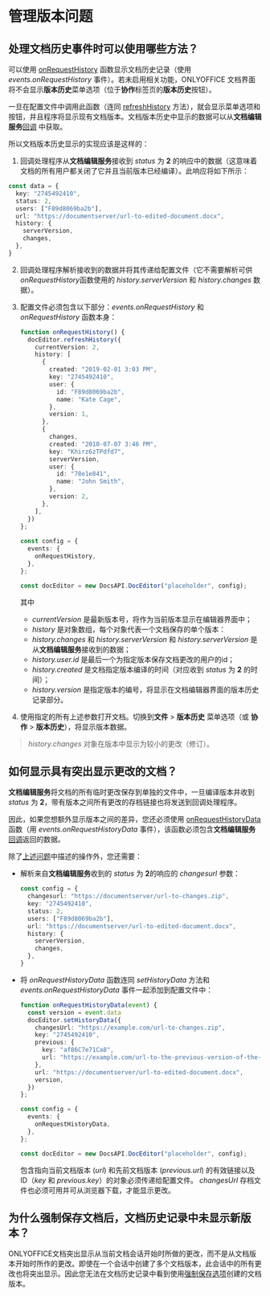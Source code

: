 ﻿---
sidebar_position: -4
---

# 管理版本问题

## 处理文档历史事件时可以使用哪些方法？

可以使用 [onRequestHistory](../../usage-api/config/events.md#onrequesthistory) 函数显示文档历史记录（使用 *events.onRequestHistory* 事件）。若未启用相关功能，ONLYOFFICE 文档界面将不会显示**版本历史**菜单选项（位于**协作**标签页的**版本历史**按钮）。

一旦在配置文件中调用此函数（连同 [refreshHistory](../../usage-api/methods.md#refreshhistory) 方法），就会显示菜单选项和按钮，并且程序将显示现有文档版本。文档版本历史中显示的数据可以从**文档编辑服务**[回调](../../usage-api/callback-handler.md#status-2-3) 中获取。

所以文档版本历史显示的实现应该是这样的：

1. 回调处理程序从**文档编辑服务**接收到 *status* 为 **2** 的响应中的数据（这意味着文档的所有用户都关闭了它并且当前版本已经编译）。此响应将如下所示：

``` ts
const data = {
  key: "2745492410",
  status: 2,
  users: ["F89d8069ba2b"],
  url: "https://documentserver/url-to-edited-document.docx",
  history: {
    serverVersion,
    changes,
  },
}
  ```

2. 回调处理程序解析接收到的数据并将其传递给配置文件（它不需要解析可供*onRequestHistory*函数使用的 *history.serverVersion* 和 *history.changes* 数据）。

3. 配置文件必须包含以下部分：*events.onRequestHistory* 和 *onRequestHistory* 函数本身：

   ``` ts
   function onRequestHistory() {
     docEditor.refreshHistory({
       currentVersion: 2,
       history: [
         {
           created: "2019-02-01 3:03 PM",
           key: "2745492410",
           user: {
             id: "F89d8069ba2b",
             name: "Kate Cage",
           },
           version: 1,
         },
         {
           changes,
           created: "2010-07-07 3:46 PM",
           key: "Khirz6zTPdfd7",
           serverVersion,
           user: {
             id: "78e1e841",
             name: "John Smith",
           },
           version: 2,
         },
       ],
     })
   };
  
   const config = {
     events: {
       onRequestHistory,
     },
   };

   const docEditor = new DocsAPI.DocEditor("placeholder", config);
   ```

   其中

   - *currentVersion* 是最新版本号，将作为当前版本显示在编辑器界面中；
   - *history* 是对象数组，每个对象代表一个文档保存的单个版本：
    - *history.changes* 和 *history.serverVersion* 和 *history.serverVersion* 是从**文档编辑服务**接收到的数据；
    - *history.user.id* 是最后一个为指定版本保存文档更改的用户的id；
    - *history.created* 是文档指定版本编译的时间（对应收到 *status* 为 **2** 的时间）；
    - *history.version* 是指定版本的编号，将显示在文档编辑器界面的版本历史记录部分。

4. 使用指定的所有上述参数打开文档。切换到**文件** > **版本历史** 菜单选项（或 **协作** > **版本历史**），将显示版本数据。

> *history.changes* 对象在版本中显示为较小的更改（修订）。

## 如何显示具有突出显示更改的文档？

**文档编辑服务**将文档的所有临时更改保存到单独的文件中，一旦编译版本并收到 *status* 为 **2**，带有版本之间所有更改的存档链接也将发送到回调处理程序。

因此，如果您想额外显示版本之间的差异，您还必须使用 [onRequestHistoryData](../../usage-api/config/events.md#onrequesthistorydata)  函数（用 *events.onRequestHistoryData* 事件），该函数必须包含**文档编辑服务**[回调](../../usage-api/callback-handler.md#changeshistory)返回的数据。

除了[上述问题](#which-methods-can-be-used-when-working-with-the-document-history-events)中描述的操作外，您还需要：

- 解析来自**文档编辑服务**收到的 *status* 为 **2**的响应的 *changesurl* 参数：

  ``` ts
  const config = {
    changesurl: "https://documentserver/url-to-changes.zip",
    key: "2745492410",
    status: 2,
    users: ["F89d8069ba2b"],
    url: "https://documentserver/url-to-edited-document.docx",
    history: {
      serverVersion,
      changes,
    },
  }
  ```

- 将 *onRequestHistoryData* 函数连同 *setHistoryData* 方法和 *events.onRequestHistoryData* 事件一起添加到配置文件中：

  ``` ts
  function onRequestHistoryData(event) {
    const version = event.data
    docEditor.setHistoryData({
      changesUrl: "https://example.com/url-to-changes.zip",
      key: "2745492410",
      previous: {
        key: "af86C7e71Ca8",
        url: "https://example.com/url-to-the-previous-version-of-the-document.docx",
      },
      url: "https://documentserver/url-to-edited-document.docx",
      version,
    })
  };
  
  const config = {
    events: {
      onRequestHistoryData,
    },
  };

  const docEditor = new DocsAPI.DocEditor("placeholder", config);
  ```

  包含指向当前文档版本 (*url*) 和先前文档版本 (*previous.url*) 的有效链接以及 ID（*key* 和 *previous.key*）的对象必须传递给配置文件。 *changesUrl* 存档文件也必须可用并可从浏览器下载，才能显示更改。

## 为什么强制保存文档后，文档历史记录中未显示新版本？

ONLYOFFICE文档突出显示从当前文档会话开始时所做的更改，而不是从文档版本开始时所作的更改。即使在一个会话中创建了多个文档版本，此会话中的所有更改也将突出显示。因此您无法在文档历史记录中看到使用[强制保存选项](../../get-started/how-it-works/saving-file.md#force-saving)创建的文档版本。
